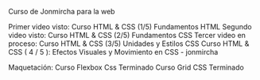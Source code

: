 Curso de  Jonmircha para la web 

Primer video visto: Curso HTML & CSS (1/5) Fundamentos HTML
Segundo video visto: Curso HTML & CSS (2/5) Fundamentos CSS
Tercer video en proceso: Curso HTML & CSS (3/5) Unidades y Estilos CSS
Curso HTML & CSS ( 4 / 5 ): Efectos Visuales y Movimiento en CSS - jonmircha

Maquetación: 
Curso Flexbox Css Terminado
Curso  Grid CSS Terminado


